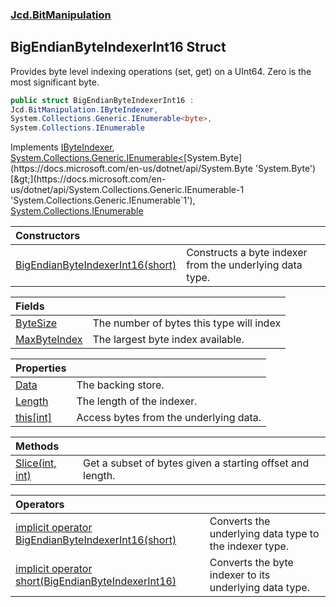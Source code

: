### [Jcd.BitManipulation](Jcd.BitManipulation.md 'Jcd.BitManipulation')

## BigEndianByteIndexerInt16 Struct

Provides byte level indexing operations (set, get) on a UInt64. Zero is the most significant byte.

```csharp
public struct BigEndianByteIndexerInt16 :
Jcd.BitManipulation.IByteIndexer,
System.Collections.Generic.IEnumerable<byte>,
System.Collections.IEnumerable
```

Implements [IByteIndexer](Jcd.BitManipulation.IByteIndexer.md 'Jcd.BitManipulation.IByteIndexer'), [System.Collections.Generic.IEnumerable&lt;](https://docs.microsoft.com/en-us/dotnet/api/System.Collections.Generic.IEnumerable-1 'System.Collections.Generic.IEnumerable`1')[System.Byte](https://docs.microsoft.com/en-us/dotnet/api/System.Byte 'System.Byte')[&gt;](https://docs.microsoft.com/en-us/dotnet/api/System.Collections.Generic.IEnumerable-1 'System.Collections.Generic.IEnumerable`1'), [System.Collections.IEnumerable](https://docs.microsoft.com/en-us/dotnet/api/System.Collections.IEnumerable 'System.Collections.IEnumerable')

| Constructors                                                                                                                                                                                           |                                                          |
|:-------------------------------------------------------------------------------------------------------------------------------------------------------------------------------------------------------|:---------------------------------------------------------|
| [BigEndianByteIndexerInt16(short)](Jcd.BitManipulation.BigEndianByteIndexerInt16.BigEndianByteIndexerInt16(short).md 'Jcd.BitManipulation.BigEndianByteIndexerInt16.BigEndianByteIndexerInt16(short)') | Constructs a byte indexer from the underlying data type. |

| Fields                                                                                                                                     |                                          |
|:-------------------------------------------------------------------------------------------------------------------------------------------|:-----------------------------------------|
| [ByteSize](Jcd.BitManipulation.BigEndianByteIndexerInt16.ByteSize.md 'Jcd.BitManipulation.BigEndianByteIndexerInt16.ByteSize')             | The number of bytes this type will index |
| [MaxByteIndex](Jcd.BitManipulation.BigEndianByteIndexerInt16.MaxByteIndex.md 'Jcd.BitManipulation.BigEndianByteIndexerInt16.MaxByteIndex') | The largest byte index available.        |

| Properties                                                                                                                        |                                        |
|:----------------------------------------------------------------------------------------------------------------------------------|:---------------------------------------|
| [Data](Jcd.BitManipulation.BigEndianByteIndexerInt16.Data.md 'Jcd.BitManipulation.BigEndianByteIndexerInt16.Data')                | The backing store.                     |
| [Length](Jcd.BitManipulation.BigEndianByteIndexerInt16.Length.md 'Jcd.BitManipulation.BigEndianByteIndexerInt16.Length')          | The length of the indexer.             |
| [this[int]](Jcd.BitManipulation.BigEndianByteIndexerInt16.this[int].md 'Jcd.BitManipulation.BigEndianByteIndexerInt16.this[int]') | Access bytes from the underlying data. |

| Methods                                                                                                                                            |                                                           |
|:---------------------------------------------------------------------------------------------------------------------------------------------------|:----------------------------------------------------------|
| [Slice(int, int)](Jcd.BitManipulation.BigEndianByteIndexerInt16.Slice(int,int).md 'Jcd.BitManipulation.BigEndianByteIndexerInt16.Slice(int, int)') | Get a subset of bytes given a starting offset and length. |

| Operators                                                                                                                                                                                                                                                                               |                                                        |
|:----------------------------------------------------------------------------------------------------------------------------------------------------------------------------------------------------------------------------------------------------------------------------------------|:-------------------------------------------------------|
| [implicit operator BigEndianByteIndexerInt16(short)](Jcd.BitManipulation.BigEndianByteIndexerInt16.op_ImplicitJcd.BitManipulation.BigEndianByteIndexerInt16(short).md 'Jcd.BitManipulation.BigEndianByteIndexerInt16.op_Implicit Jcd.BitManipulation.BigEndianByteIndexerInt16(short)') | Converts the underlying data type to the indexer type. |
| [implicit operator short(BigEndianByteIndexerInt16)](Jcd.BitManipulation.BigEndianByteIndexerInt16.op_Implicitshort(Jcd.BitManipulation.BigEndianByteIndexerInt16).md 'Jcd.BitManipulation.BigEndianByteIndexerInt16.op_Implicit short(Jcd.BitManipulation.BigEndianByteIndexerInt16)') | Converts the byte indexer to its underlying data type. |
